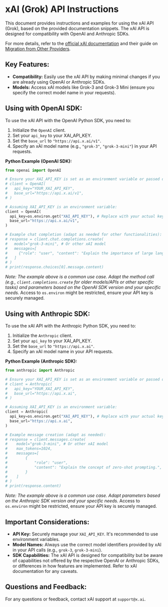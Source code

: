 # xAI (Grok) API Instructions

This document provides instructions and examples for using the xAI API (Grok), based on the provided documentation snippets. The xAI API is designed for compatibility with OpenAI and Anthropic SDKs.

For more details, refer to the [official xAI documentation](https://docs.x.ai/) and their guide on [Migration from Other Providers](https://docs.x.ai/docs/migration-from-other-providers).

## Key Features:

*   **Compatibility:** Easily use the xAI API by making minimal changes if you are already using OpenAI or Anthropic SDKs.
*   **Models:** Access xAI models like Grok-3 and Grok-3 Mini (ensure you specify the correct model name in your requests).

## Using with OpenAI SDK:

To use the xAI API with the OpenAI Python SDK, you need to:

1.  Initialize the `OpenAI` client.
2.  Set your `api_key` to your XAI_API_KEY.
3.  Set the `base_url` to `"https://api.x.ai/v1"`.
4.  Specify an xAI model name (e.g., `"grok-3"`, `"grok-3-mini"`) in your API requests.

**Python Example (OpenAI SDK):**

```python
from openai import OpenAI

# Ensure your XAI_API_KEY is set as an environment variable or passed directly
# client = OpenAI(
#   api_key="YOUR_XAI_API_KEY", 
#   base_url="https://api.x.ai/v1",
# )

# Assuming XAI_API_KEY is an environment variable:
client = OpenAI(
  api_key=os.environ.get("XAI_API_KEY"), # Replace with your actual key if not using env var
  base_url="https://api.x.ai/v1",
)

# Example chat completion (adapt as needed for other functionalities):
# response = client.chat.completions.create(
#   model="grok-3-mini", # Or other xAI model
#   messages=[
#     {"role": "user", "content": "Explain the importance of large language models."}
#   ]
# )
# print(response.choices[0].message.content)
```
*Note: The example above is a common use case. Adapt the method call (e.g., `client.completions.create` for older models/APIs or other specific tasks) and parameters based on the OpenAI SDK version and your specific needs.* Access to `os.environ` might be restricted, ensure your API key is securely managed.

## Using with Anthropic SDK:

To use the xAI API with the Anthropic Python SDK, you need to:

1.  Initialize the `Anthropic` client.
2.  Set your `api_key` to your XAI_API_KEY.
3.  Set the `base_url` to `"https://api.x.ai"`.
4.  Specify an xAI model name in your API requests.

**Python Example (Anthropic SDK):**

```python
from anthropic import Anthropic

# Ensure your XAI_API_KEY is set as an environment variable or passed directly
# client = Anthropic(
#   api_key="YOUR_XAI_API_KEY", 
#   base_url="https://api.x.ai",
# )

# Assuming XAI_API_KEY is an environment variable:
client = Anthropic(
  api_key=os.environ.get("XAI_API_KEY"), # Replace with your actual key if not using env var
  base_url="https://api.x.ai",
)

# Example message creation (adapt as needed):
# response = client.messages.create(
#    model="grok-3-mini", # Or other xAI model
#    max_tokens=1024,
#    messages=[
#        {
#            "role": "user",
#            "content": "Explain the concept of zero-shot prompting.",
#        }
#    ]
# )
# print(response.content)
```
*Note: The example above is a common use case. Adapt parameters based on the Anthropic SDK version and your specific needs.* Access to `os.environ` might be restricted, ensure your API key is securely managed.

## Important Considerations:

*   **API Key:** Securely manage your `XAI_API_KEY`. It's recommended to use environment variables.
*   **Model Names:** Always use the correct model identifiers provided by xAI in your API calls (e.g., `grok-3`, `grok-3-mini`).
*   **SDK Capabilities:** The xAI API is designed for compatibility but be aware of capabilities not offered by the respective OpenAI or Anthropic SDKs, or differences in how features are implemented. Refer to xAI documentation for any caveats.

## Questions and Feedback:

For any questions or feedback, contact xAI support at `support@x.ai`. 